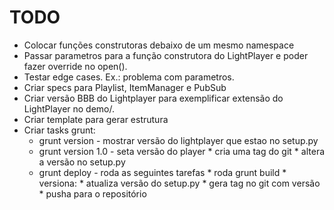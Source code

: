 
# TODO

* Colocar funções construtoras debaixo de um mesmo namespace
* Passar parametros para a função construtora do LightPlayer
  e poder fazer override no open().
* Testar edge cases. Ex.: problema com parametros.
* Criar specs para Playlist, ItemManager e PubSub
* Criar versão BBB do Lightplayer para exemplificar extensão
  do LightPlayer no demo/.
* Criar template para gerar estrutura 
* Criar tasks grunt:
    * grunt version        - mostrar versão do lightplayer
                             que estao no setup.py
    * grunt version 1.0    - seta versão do player
                                * cria uma tag do git
                                * altera a versão no setup.py
    * grunt deploy         - roda as seguintes tarefas
                                * roda grunt build
                                * versiona:
                                    * atualiza versão do setup.py
                                    * gera tag no git com versão
                                * pusha para o repositório
